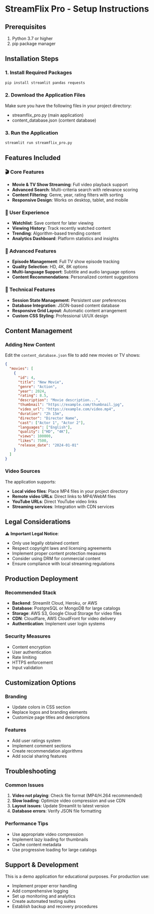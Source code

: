 # StreamFlix Pro - Setup Instructions

## Prerequisites
1. Python 3.7 or higher
2. pip package manager

## Installation Steps

### 1. Install Required Packages
```bash
pip install streamlit pandas requests
```

### 2. Download the Application Files
Make sure you have the following files in your project directory:
- streamflix_pro.py (main application)
- content_database.json (content database)

### 3. Run the Application
```bash
streamlit run streamflix_pro.py
```

## Features Included

### 🎬 Core Features
- **Movie & TV Show Streaming**: Full video playback support
- **Advanced Search**: Multi-criteria search with relevance scoring
- **Content Filtering**: Genre, year, rating filters with sorting
- **Responsive Design**: Works on desktop, tablet, and mobile

### 📱 User Experience
- **Watchlist**: Save content for later viewing
- **Viewing History**: Track recently watched content
- **Trending**: Algorithm-based trending content
- **Analytics Dashboard**: Platform statistics and insights

### 🎯 Advanced Features
- **Episode Management**: Full TV show episode tracking
- **Quality Selection**: HD, 4K, 8K options
- **Multi-language Support**: Subtitle and audio language options
- **Content Recommendations**: Personalized content suggestions

### 🔧 Technical Features
- **Session State Management**: Persistent user preferences
- **Database Integration**: JSON-based content database
- **Responsive Grid Layout**: Automatic content arrangement
- **Custom CSS Styling**: Professional UI/UX design

## Content Management

### Adding New Content
Edit the `content_database.json` file to add new movies or TV shows:

```json
{
  "movies": [
    {
      "id": 4,
      "title": "New Movie",
      "genre": "Action",
      "year": 2024,
      "rating": 8.5,
      "description": "Movie description...",
      "thumbnail": "https://example.com/thumbnail.jpg",
      "video_url": "https://example.com/video.mp4",
      "duration": "2h 15m",
      "director": "Director Name",
      "cast": ["Actor 1", "Actor 2"],
      "languages": ["English"],
      "quality": ["HD", "4K"],
      "views": 100000,
      "likes": 7500,
      "release_date": "2024-01-01"
    }
  ]
}
```

### Video Sources
The application supports:
- **Local video files**: Place MP4 files in your project directory
- **Remote video URLs**: Direct links to MP4/WebM files
- **YouTube URLs**: Direct YouTube video links
- **Streaming services**: Integration with CDN services

## Legal Considerations

⚠️ **Important Legal Notice**:
- Only use legally obtained content
- Respect copyright laws and licensing agreements
- Implement proper content protection measures
- Consider using DRM for commercial content
- Ensure compliance with local streaming regulations

## Production Deployment

### Recommended Stack
- **Backend**: Streamlit Cloud, Heroku, or AWS
- **Database**: PostgreSQL or MongoDB for large catalogs
- **Storage**: AWS S3, Google Cloud Storage for video files
- **CDN**: Cloudflare, AWS CloudFront for video delivery
- **Authentication**: Implement user login systems

### Security Measures
- Content encryption
- User authentication
- Rate limiting
- HTTPS enforcement
- Input validation

## Customization Options

### Branding
- Update colors in CSS section
- Replace logos and branding elements
- Customize page titles and descriptions

### Features
- Add user ratings system
- Implement comment sections
- Create recommendation algorithms
- Add social sharing features

## Troubleshooting

### Common Issues
1. **Video not playing**: Check file format (MP4/H.264 recommended)
2. **Slow loading**: Optimize video compression and use CDN
3. **Layout issues**: Update Streamlit to latest version
4. **Database errors**: Verify JSON file formatting

### Performance Tips
- Use appropriate video compression
- Implement lazy loading for thumbnails
- Cache content metadata
- Use progressive loading for large catalogs

## Support & Development
This is a demo application for educational purposes. For production use:
- Implement proper error handling
- Add comprehensive logging
- Set up monitoring and analytics
- Create automated testing suites
- Establish backup and recovery procedures

